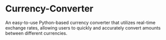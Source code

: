 # Currency-Converter
An easy-to-use Python-based currency converter that utilizes real-time exchange rates, allowing users to quickly and accurately convert amounts between different currencies.
